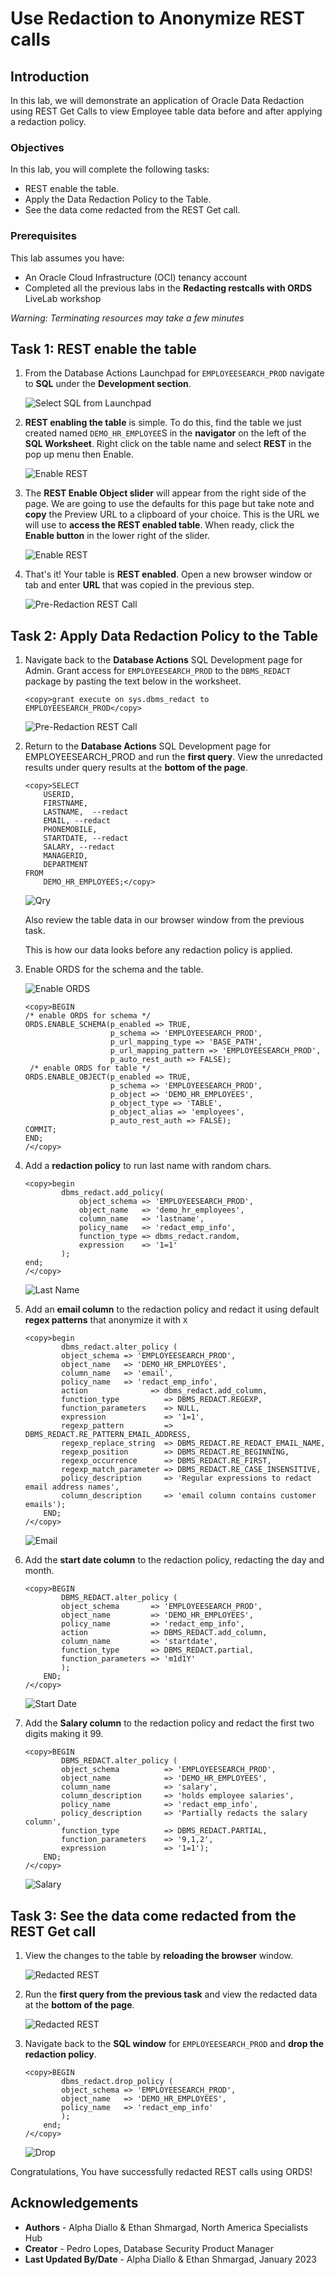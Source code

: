 # Use Redaction to Anonymize REST calls

## Introduction

In this lab, we will demonstrate an application of Oracle Data Redaction using REST Get Calls to view Employee table data before and after applying a redaction policy.

### Objectives

In this lab, you will complete the following tasks:

- REST enable the table.
- Apply the Data Redaction Policy to the Table.
- See the data come redacted from the REST Get call.

### Prerequisites

This lab assumes you have:
- An Oracle Cloud Infrastructure (OCI) tenancy account
- Completed all the previous labs in the **Redacting restcalls with ORDS** LiveLab workshop

*Warning: Terminating resources may take a few minutes*

## Task 1: REST enable the table

1. From the Database Actions Launchpad for `EMPLOYEESEARCH_PROD` navigate to **SQL** under the **Development section**.

    ![Select SQL from Launchpad](images/launchpad-sql.png) 

2. **REST enabling the table** is simple. To do this, find the table we just created named `DEMO_HR_EMPLOYEE`S in the **navigator** on the left of the **SQL Worksheet**. Right click on the table name and select **REST** in the pop up menu then Enable.

    ![Enable REST](images/enable-rest.png)

3. The **REST Enable Object slider** will appear from the right side of the page. We are going to use the defaults for this page but take note and **copy** the Preview URL to a clipboard of your choice. This is the URL we will use to **access the REST enabled table**. When ready, click the **Enable button** in the lower right of the slider.

    ![Enable REST](images/rest-enable-object.png)

3. That's it! Your table is **REST enabled**. Open a new browser window or tab and enter **URL** that was copied in the previous step.

    ![Pre-Redaction REST Call](images/pre-redaction-rest.png)

## Task 2: Apply Data Redaction Policy to the Table

1. Navigate back to the **Database Actions** SQL Development page for Admin. Grant access for `EMPLOYEESEARCH_PROD` to the `DBMS_REDACT` package by pasting the text below in the worksheet.

    ```
    <copy>grant execute on sys.dbms_redact to EMPLOYEESEARCH_PROD</copy>   
    ```

    ![Pre-Redaction REST Call](images/grant-red.png)

2. Return to the **Database Actions** SQL Development page for EMPLOYEESEARCH_PROD and run the **first query**. View the unredacted results under query results at the **bottom of the page**.
    
    ```
    <copy>SELECT
        USERID,
        FIRSTNAME,   
        LASTNAME,  --redact
        EMAIL, --redact
        PHONEMOBILE,
        STARTDATE, --redact
        SALARY, --redact
        MANAGERID,
        DEPARTMENT
    FROM
        DEMO_HR_EMPLOYEES;</copy>   
    ```

    ![Qry](images/qry.png)
    
    Also review the table data in our browser window from the previous task.

    This is how our data looks before any redaction policy is applied.


3. Enable ORDS for the schema and the table.

    ![Enable ORDS](images/enable-ords.png)
    ```
    <copy>BEGIN
    /* enable ORDS for schema */
    ORDS.ENABLE_SCHEMA(p_enabled => TRUE,
                       p_schema => 'EMPLOYEESEARCH_PROD',
                       p_url_mapping_type => 'BASE_PATH',
                       p_url_mapping_pattern => 'EMPLOYEESEARCH_PROD',
                       p_auto_rest_auth => FALSE);
     /* enable ORDS for table */         
    ORDS.ENABLE_OBJECT(p_enabled => TRUE,
                       p_schema => 'EMPLOYEESEARCH_PROD',
                       p_object => 'DEMO_HR_EMPLOYEES',
                       p_object_type => 'TABLE',
                       p_object_alias => 'employees',
                       p_auto_rest_auth => FALSE);
    COMMIT;
    END;
    /</copy>   
    ```
4. Add a **redaction policy** to run last name with random chars.
    
    ```
    <copy>begin
            dbms_redact.add_policy(
                object_schema => 'EMPLOYEESEARCH_PROD',
                object_name   => 'demo_hr_employees',
                column_name   => 'lastname',
                policy_name   => 'redact_emp_info',
                function_type => dbms_redact.random,
                expression    => '1=1'
            );
    end;
    /</copy>   
    ```
    ![Last Name](images/last-name.png)

5. Add an **email column** to the redaction policy and redact it using default **regex patterns** that anonymize it with `X`

    ```
    <copy>begin
            dbms_redact.alter_policy (
            object_schema => 'EMPLOYEESEARCH_PROD',
            object_name   => 'DEMO_HR_EMPLOYEES',
            column_name   => 'email',
            policy_name   => 'redact_emp_info',
            action              => dbms_redact.add_column,
            function_type          => DBMS_REDACT.REGEXP,
            function_parameters    => NULL,
            expression             => '1=1',
            regexp_pattern         => DBMS_REDACT.RE_PATTERN_EMAIL_ADDRESS,
            regexp_replace_string  => DBMS_REDACT.RE_REDACT_EMAIL_NAME,
            regexp_position        => DBMS_REDACT.RE_BEGINNING,
            regexp_occurrence      => DBMS_REDACT.RE_FIRST,
            regexp_match_parameter => DBMS_REDACT.RE_CASE_INSENSITIVE,
            policy_description     => 'Regular expressions to redact email address names',
            column_description     => 'email column contains customer emails');
        END;
    /</copy>   
    ```
    ![Email](images/email.png)

6. Add the **start date column** to the redaction policy, redacting the day and month.
    
    ```
    <copy>BEGIN
            DBMS_REDACT.alter_policy (
            object_schema       => 'EMPLOYEESEARCH_PROD',
            object_name         => 'DEMO_HR_EMPLOYEES',
            policy_name         => 'redact_emp_info',
            action              => DBMS_REDACT.add_column,
            column_name         => 'startdate',
            function_type       => DBMS_REDACT.partial,
            function_parameters => 'm1d1Y'
            );
        END;
    /</copy>   
    ```
    ![Start Date](images/start-date.png)

7. Add the **Salary column** to the redaction policy and redact the first two digits making it 99.
    
    ```
    <copy>BEGIN
            DBMS_REDACT.alter_policy (
            object_schema          => 'EMPLOYEESEARCH_PROD', 
            object_name            => 'DEMO_HR_EMPLOYEES', 
            column_name            => 'salary',
            column_description     => 'holds employee salaries',
            policy_name            => 'redact_emp_info', 
            policy_description     => 'Partially redacts the salary column',
            function_type          => DBMS_REDACT.PARTIAL,
            function_parameters    => '9,1,2',
            expression             => '1=1');
        END;
    /</copy>   
    ```
    ![Salary](images/salary.png)

## Task 3: See the data come redacted from the REST Get call

1. View the changes to the table by **reloading the browser** window.
    
    ![Redacted REST](images/redacted-rest-call.png)

2. Run the **first query from the previous task** and view the redacted data at the **bottom of the page**.
    
    ![Redacted REST](images/redacted-query.png)

3. Navigate back to the **SQL window** for `EMPLOYEESEARCH_PROD` and **drop the redaction policy**.
    
    ```
    <copy>BEGIN
            dbms_redact.drop_policy (
            object_schema => 'EMPLOYEESEARCH_PROD',
            object_name   => 'DEMO_HR_EMPLOYEES',
            policy_name   => 'redact_emp_info'
            );
        end;
    /</copy>   
    ```
    ![Drop](images/drop.png)


Congratulations, You have successfully redacted REST calls using ORDS!

## Acknowledgements

- **Authors** - Alpha Diallo & Ethan Shmargad, North America Specialists Hub
- **Creator** - Pedro Lopes, Database Security Product Manager
- **Last Updated By/Date** - Alpha Diallo & Ethan Shmargad, January 2023

